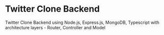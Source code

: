 # Twitter Clone Backend
Twitter Clone Backend using Node.js, Express.js, MongoDB, Typescript with architecture layers - Router, Controller and Model